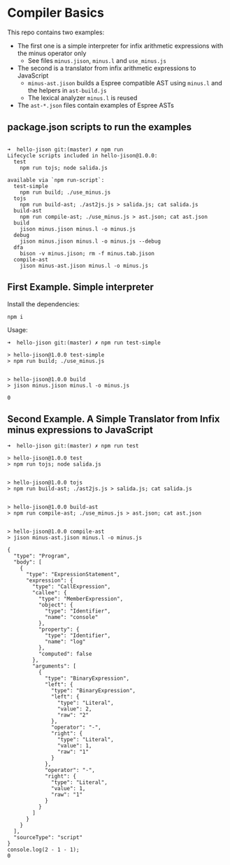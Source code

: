 # Compiler Basics

This repo contains two examples:

* The first one is a simple interpreter for infix arithmetic expressions with the minus operator only
  * See files `minus.jison`, `minus.l` and  `use_minus.js`
* The second is a translator from infix arithmetic expressions to JavaScript
  * `minus-ast.jison` builds a Espree compatible AST using `minus.l` and the helpers in `ast-build.js`
  * The lexical analyzer `minus.l` is reused
* The `ast-*.json` files contain examples of Espree ASTs
  
## package.json scripts to run the examples

```

➜  hello-jison git:(master) ✗ npm run
Lifecycle scripts included in hello-jison@1.0.0:
  test
    npm run tojs; node salida.js

available via `npm run-script`:
  test-simple
    npm run build; ./use_minus.js
  tojs
    npm run build-ast; ./ast2js.js > salida.js; cat salida.js
  build-ast
    npm run compile-ast; ./use_minus.js > ast.json; cat ast.json
  build
    jison minus.jison minus.l -o minus.js
  debug
    jison minus.jison minus.l -o minus.js --debug
  dfa
    bison -v minus.jison; rm -f minus.tab.jison
  compile-ast
    jison minus-ast.jison minus.l -o minus.js
```

## First Example. Simple interpreter

Install the dependencies:

```
npm i
```

Usage:

```
➜  hello-jison git:(master) ✗ npm run test-simple

> hello-jison@1.0.0 test-simple
> npm run build; ./use_minus.js


> hello-jison@1.0.0 build
> jison minus.jison minus.l -o minus.js

0
```

## Second Example. A Simple Translator from Infix minus expressions to JavaScript

```
➜  hello-jison git:(master) ✗ npm run test       

> hello-jison@1.0.0 test
> npm run tojs; node salida.js


> hello-jison@1.0.0 tojs
> npm run build-ast; ./ast2js.js > salida.js; cat salida.js


> hello-jison@1.0.0 build-ast
> npm run compile-ast; ./use_minus.js > ast.json; cat ast.json


> hello-jison@1.0.0 compile-ast
> jison minus-ast.jison minus.l -o minus.js

{
  "type": "Program",
  "body": [
    {
      "type": "ExpressionStatement",
      "expression": {
        "type": "CallExpression",
        "callee": {
          "type": "MemberExpression",
          "object": {
            "type": "Identifier",
            "name": "console"
          },
          "property": {
            "type": "Identifier",
            "name": "log"
          },
          "computed": false
        },
        "arguments": [
          {
            "type": "BinaryExpression",
            "left": {
              "type": "BinaryExpression",
              "left": {
                "type": "Literal",
                "value": 2,
                "raw": "2"
              },
              "operator": "-",
              "right": {
                "type": "Literal",
                "value": 1,
                "raw": "1"
              }
            },
            "operator": "-",
            "right": {
              "type": "Literal",
              "value": 1,
              "raw": "1"
            }
          }
        ]
      }
    }
  ],
  "sourceType": "script"
}
console.log(2 - 1 - 1);
0
```